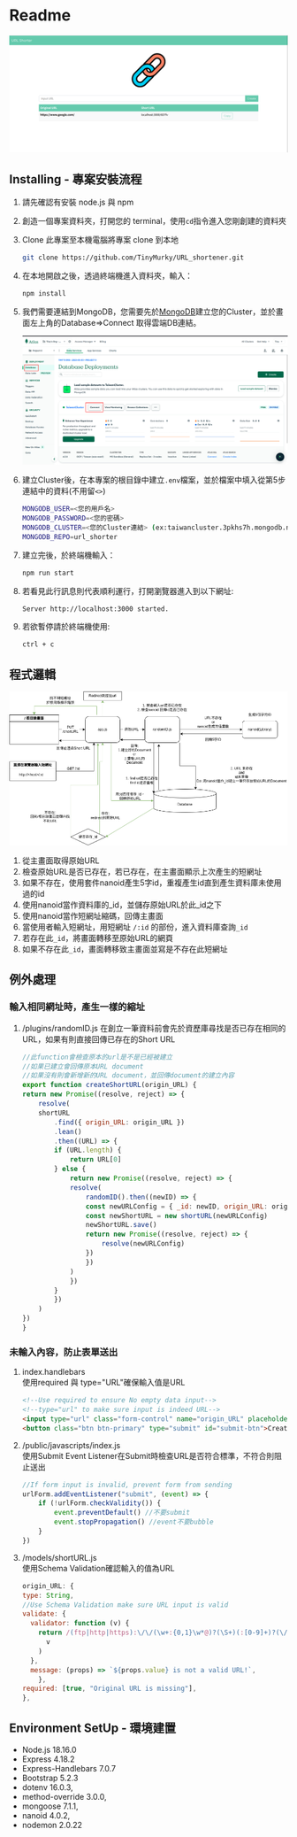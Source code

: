 # Readme
![](./README/demo.png)

## Installing - 專案安裝流程

1. 請先確認有安裝 node.js 與 npm
2. 創造一個專案資料夾，打開您的 terminal，使用`cd`指令進入您剛創建的資料夾
3. Clone 此專案至本機電腦將專案 clone 到本地
    ```bash
    git clone https://github.com/TinyMurky/URL_shortener.git
    ```
4. 在本地開啟之後，透過終端機進入資料夾，輸入：
    ```bash
    npm install
    ```
5. 我們需要連結到MongoDB，您需要先於[MongoDB](https://www.mongodb.com/)建立您的Cluster，並於畫面左上角的Database=>Connect 取得雲端DB連結。

    ![](./README/MongoDB_cloud_demo.png)
6. 建立Cluster後，在本專案的根目錄中建立`.env`檔案，並於檔案中填入從第5步連結中的資料(不用留`<>`)
    ```bash
    MONGODB_USER=<您的用戶名>
    MONGODB_PASSWORD=<您的密碼>
    MONGODB_CLUSTER=<您的Cluster連結> (ex:taiwancluster.3pkhs7h.mongodb.net)
    MONGODB_REPO=url_shorter
    ```

7. 建立完後，於終端機輸入：
    ```bash
    npm run start
    ```
8. 若看見此行訊息則代表順利運行，打開瀏覽器進入到以下網址:
    ```bash
    Server http://localhost:3000 started.
    ```
9. 若欲暫停請於終端機使用:
    ```bash
    ctrl + c
    ```

## 程式邏輯
![](./README/float_chart.png)
1.  從主畫面取得原始URL
2.  檢查原始URL是否已存在，若已存在，在主畫面顯示上次產生的短網址
3.  如果不存在，使用套件nanoid產生5字id，重複產生id直到產生資料庫未使用過的id
4.  使用nanoid當作資料庫的_id，並儲存原始URL於此_id之下
5.  使用nanoid當作短網址縮碼，回傳主畫面
6.  當使用者輸入短網址，用短網址 `/:id` 的部份，進入資料庫查詢`_id`
7.  若存在此`_id`，將畫面轉移至原始URL的網頁
8.  如果不存在此`_id`，畫面轉移致主畫面並寫是不存在此短網址
## 例外處理
### 輸入相同網址時，產生一樣的縮址
1.  /plugins/randomID.js
    在創立一筆資料前會先於資歷庫尋找是否已存在相同的URL，如果有則直接回傳已存在的Short URL
    ```javaScript
    //此function會檢查原本的url是不是已經被建立
    //如果已建立會回傳原本URL document
    //如果沒有則會新增新的URL document，並回傳document的建立內容
    export function createShortURL(origin_URL) {
    return new Promise((resolve, reject) => {
        resolve(
        shortURL
            .find({ origin_URL: origin_URL })
            .lean()
            .then((URL) => {
            if (URL.length) {
                return URL[0]
            } else {
                return new Promise((resolve, reject) => {
                resolve(
                    randomID().then((newID) => {
                    const newURLConfig = { _id: newID, origin_URL: origin_URL }
                    const newShortURL = new shortURL(newURLConfig)
                    newShortURL.save()
                    return new Promise((resolve, reject) => {
                        resolve(newURLConfig)
                    })
                    })
                )
                })
            }
            })
        )
    })
    }
    ```
### 未輸入內容，防止表單送出
1. index.handlebars<br>
使用required 與 type="URL"確保輸入值是URL
    ```html
    <!--Use required to ensure No empty data input-->
    <!--type="url" to make sure input is indeed URL-->
    <input type="url" class="form-control" name="origin_URL" placeholder="Input URL" aria-label="Input URL" aria-describedby="button-addon2" required>
    <button class="btn btn-primary" type="submit" id="submit-btn">Create</button>
    ```
2.  /public/javascripts/index.js<br>
    使用Submit Event Listener在Submit時檢查URL是否符合標準，不符合則阻止送出
    ```JavaScript
    //If form input is invalid, prevent form from sending
    urlForm.addEventListener("submit", (event) => {
        if (!urlForm.checkValidity()) {
            event.preventDefault() //不要submit
            event.stopPropagation() //event不要bubble
        }
    })
    ```
3.  /models/shortURL.js<br>
    使用Schema Validation確認輸入的值為URL
    ```JavaScript
    origin_URL: {
    type: String,
    //Use Schema Validation make sure URL input is valid
    validate: {
      validator: function (v) {
        return /(ftp|http|https):\/\/(\w+:{0,1}\w*@)?(\S+)(:[0-9]+)?(\/|\/([\w#!:.?+=&%@!\-/]))?/.test(
          v
        )
      },
      message: (props) => `${props.value} is not a valid URL!`,
        },
    required: [true, "Original URL is missing"],
    },
    ```

## Environment SetUp - 環境建置
- Node.js 18.16.0
- Express 4.18.2
- Express-Handlebars 7.0.7
- Bootstrap 5.2.3
- dotenv 16.0.3,
- method-override 3.0.0,
- mongoose 7.1.1,
- nanoid 4.0.2,
- nodemon 2.0.22